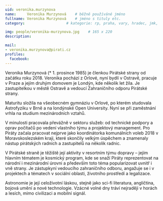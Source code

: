 ```yaml
---
uid: veronika.murzynova
name:     Veronika Murzynová  	# běžně používáné jméno
fullname: Veronika Murzynová  	# jméno s tituly etc.
category:                	# kategorie: rp, praha, vary, hradec, jmk, senat

img: people/veronika-murzynova.jpg    # 165 x 220
description: 

mail:
- veronika.murzynova@pirati.cz
profiles:
  facebook:
---
```


Veronika Murzynová (* 1. prosince 1985) je členkou Pirátské strany od začátku roku 2018. Veronika pochází z Orlové, nyní bydlí v Ostravě, pracuje v Praze a jejím druhým domovem je Londýn, kde několik let žila. Je zastupitelkou v městě Ostravě a vedoucí Zahraničního odporu Pirátské strany.

Maturitu složila na všeobecném gymnáziu v Orlové, po kterém studovala Astrofyziku v Brně a na londýnské Open University. Nyní se při zaměstnání vrhla na studium mezinárodních vztahů.

V minulosti pracovala převážně v sektoru služeb: od technické podpory a oprav počítačů po vedení vlastního týmu a projektový management. Pro Piráty začala pracovat nejprve jako koordinátorka komunálních voleb 2018 v Moravskoslezském kraji, které skončily velkým úspěchem a znamenaly nástup pirátských radních a zastupitelů na několik radnic.


V Pirátské straně je těžiště její aktivity v resortním týmu dopravy – jejím hlavním tématem je kosmický program, kde se snaží Piráty reprezentovat na národní i mezinárodní úrovni a především toto téma popularizovat uvnitř i vně strany. Je zástupkyní vedoucího zahraničního odboru, angažuje se i v projektech a tématech v sociální oblasti, životního prostředí a legalizace.

Astronomie je její celoživotní láskou, stejně jako sci-fi literatura, angličtina, bojová umění a nové technologie. Vzácné volné dny tráví nejraději v horách a lesích, mimo civilizaci a mobilní signál.
